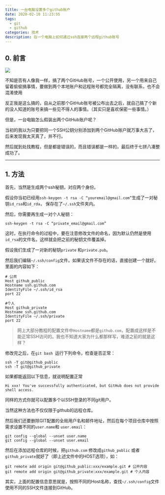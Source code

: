 ```yaml
---
title: 一台电脑设置多个github账户
date: 2020-02-10 11:23:55
tags:
  - git
  - github
categories: 技术
description: 在一个电脑上如何通过ssh连接两个远程github账号
---
```


## 0. 前言

![](https://raw.githubusercontent.com/maneback/TyporaPic/master/img/1572962464812.jpeg)

不知是否有人像我一样，搞了两个GitHub账号，一个公开使用，另一个用来自己留着偷偷搞事情，要做到两个本地账户和远程账号都完全隔离，没有联系，也不会混淆使用

反正我是这么搞的，自从之前那个GitHub账号被公布出去之后，就自己搞了个新的没人知道的账号来搞一些见不得人的事情。（其实只是喜欢保密一些事情。）

但是，一台电脑怎么假装出两个GitHub账户呢？

当初的我以为只要把同一个SSH公钥分别添加到两个GitHub账户就万事大吉了，后来发现我太天真了，并不行。

然后就到处找教程，但是都是错误的，而且错误都是一样的，最后终于七拼八凑整成功了。

----

## 1. 方法

首先，当然是生成两个ssh秘钥，对应两个身份。

假设你当初已经用`ssh-keygen -t rsa -C “youremail@gmail.com”`生成了一对秘钥`id_rsa`和`id_rda`， 保存在了`~/.ssh`文件夹内。

然后，你需要再生成一对个人秘钥：

```
ssh-keygen -t rsa -C “private_email@gmail.com”
```

这时，在执行命令的过程中，要在注意修改文件的命名，因为默认仍然是使用`id_rsa`的文件名，这样就会把之前的秘钥文件覆盖掉。

假设我们生成了一对新的秘钥`private` 和`private.pub`。

然后我们编辑`~/.ssh/config`文件。如果该文件不存在的话，直接创建一个就好。里面的内容如下：

```
# 公共
Host github_public
Hostname ssh.github.com
IdentityFile ~/.ssh/id_rsa
port 22

#个人
Host github_private
Hostname ssh.github.com
IdentityFile ~/.ssh/private
port 22
```

> 网上大部分教程的配置文件中`Hostname`都是`github.com`，配置成这样是不能正常SSH访问的。我也不知道大家为什么都那样写，难道之前的就是这样？

修改完之后，在`git bash `运行下列命令，检查是否正常：

```shell
ssh -T git@github_public
ssh -T git@github_private
```

如果都能返回以下信息，就说明配置正常

```
Hi xxx! You've successfully authenticated, but GitHub does not provide shell access.
```

同样的方式你就可以配置多个以SSH登录的不同git用户。

当然这种方法也不仅仅限于github的远程仓库。

然后我们还要删除GIT配置的全局用户名和邮件地址，然后在每个项目仓库中按照需求设置不同的`user.name`和 `user.email`：

```shell
git config --global --unset user.name
git config --global --unset user.email
```

然后在添加远程仓库的时候，把`github.com` 修改成`github_public` 或者`github_private`就好了（即上述文件中的HOST选项），如：

```shell
git remote add origin git@github_public:xxx/example.git # 公开内容
git remote add origin git@github_private:xxx/example.git # 个人内容
```

其实，上面的配置信息意思就是，按照不同的Host名称，查找`~/.ssh/config`文件使用不同的SSH文件连接到GitHub。